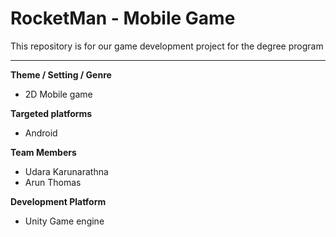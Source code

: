 RocketMan - Mobile Game
===================


This repository is for our game development project for the degree program

----------

**Theme / Setting / Genre**
- 2D Mobile game

**Targeted platforms**
- Android

**Team Members**
- Udara Karunarathna
- Arun Thomas

**Development Platform**
- Unity Game engine
